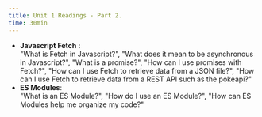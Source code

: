 ```yaml
---
title: Unit 1 Readings - Part 2.
time: 30min
---
```


- **Javascript Fetch**  :  
"What is Fetch in Javascript?", "What does it mean to be asynchronous in Javascript?", "What is a promise?", "How can I use promises with Fetch?", "How can I use Fetch to retrieve data from a JSON file?", "How can I use Fetch to retrieve data from a REST API such as the pokeapi?"
- **ES Modules**:  
"What is an ES Module?", "How do I use an ES Module?", "How can ES Modules help me organize my code?"
